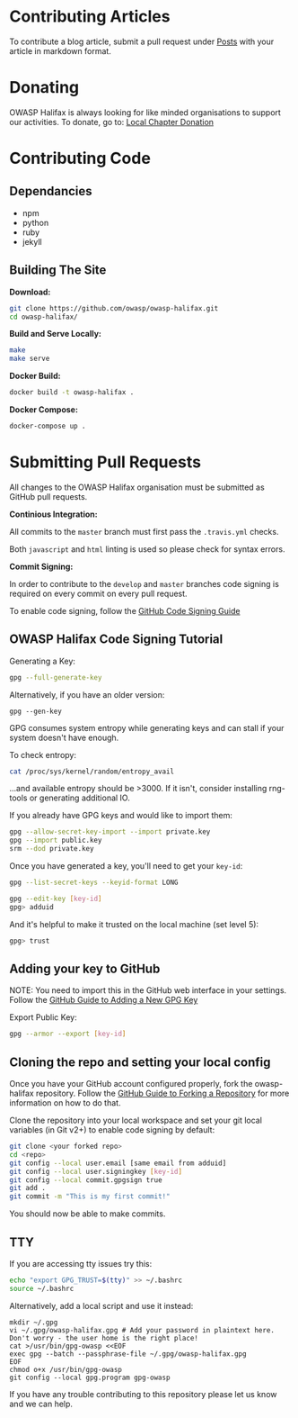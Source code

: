 # Contributing Articles

To contribute a blog article, submit a pull request under
[Posts](https://github.com/OWASP/owasp-halifax/tree/master/_posts)
with your article in markdown format.

# Donating

OWASP Halifax is always looking for like minded organisations to support our activities.  To donate, go to:
 [Local Chapter Donation](https://www.owasp.org/index.php/Local_Chapter_Supporter)

# Contributing Code

## Dependancies
- npm
- python
- ruby
- jekyll

## Building The Site

__Download:__
```bash
git clone https://github.com/owasp/owasp-halifax.git
cd owasp-halifax/
```

__Build and Serve Locally:__
```bash
make
make serve
```

__Docker Build:__
```bash
docker build -t owasp-halifax .
```

__Docker Compose:__
```bash
docker-compose up .
```

# Submitting Pull Requests

All changes to the OWASP Halifax organisation must be submitted as GitHub pull requests.

__Continious Integration:__

All commits to the `master` branch must first pass the `.travis.yml` checks.

Both `javascript` and `html` linting is used so please check for syntax errors.

__Commit Signing:__

In order to contribute to the `develop` and `master` branches code signing is required on every commit on every
pull request.

To enable code signing, follow the
[GitHub Code Signing Guide](https://help.github.com/articles/signing-commits-using-gpg/)

## OWASP Halifax Code Signing Tutorial

Generating a Key:
```bash
gpg --full-generate-key
```

Alternatively, if you have an older version:

```
gpg --gen-key
```

GPG consumes system entropy while generating keys and can stall if your system doesn't have enough.

To check entropy:

```bash
cat /proc/sys/kernel/random/entropy_avail
```

...and available entropy should be >3000.  If it isn't, consider installing rng-tools or generating additional IO.

If you already have GPG keys and would like to import them:
```bash
gpg --allow-secret-key-import --import private.key
gpg --import public.key
srm --dod private.key
```

Once you have generated a key, you'll need to get your `key-id`:
```bash
gpg --list-secret-keys --keyid-format LONG
```

```bash
gpg --edit-key [key-id]
gpg> adduid
```

And it's helpful to make it trusted on the local machine (set level 5):
```bash
gpg> trust
```

## Adding your key to GitHub
NOTE: You need to import this in the GitHub web interface in your settings.  Follow the
[GitHub Guide to Adding a New GPG Key](https://help.github.com/articles/adding-a-new-gpg-key-to-your-github-account/)

Export Public Key:
```bash
gpg --armor --export [key-id]
```

## Cloning the repo and setting your local config
Once you have your GitHub account configured properly, fork the owasp-halifax repository.  Follow the [GitHub Guide to Forking a Repository](https://help.github.com/articles/fork-a-repo/) for more information on how to do that.

Clone the repository into your local workspace and set your git local variables (in Git v2+) to enable
 code signing by default:
```bash
git clone <your forked repo>
cd <repo>
git config --local user.email [same email from adduid]
git config --local user.signingkey [key-id]
git config --local commit.gpgsign true
git add .
git commit -m "This is my first commit!"
```

You should now be able to make commits.

## TTY
If you are accessing tty issues try this:
```bash
echo "export GPG_TRUST=$(tty)" >> ~/.bashrc
source ~/.bashrc
```

Alternatively, add a local script and use it instead:
```
mkdir ~/.gpg
vi ~/.gpg/owasp-halifax.gpg # Add your password in plaintext here.  Don't worry - the user home is the right place!
cat >/usr/bin/gpg-owasp <<EOF
exec gpg --batch --passphrase-file ~/.gpg/owasp-halifax.gpg
EOF
chmod o+x /usr/bin/gpg-owasp
git config --local gpg.program gpg-owasp
```

If you have any trouble contributing to this repository please let us know and we can help.
